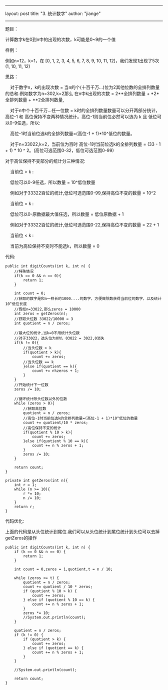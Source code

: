 ---
layout:     post
title:      "3. 统计数字"
author:     "jiange"

----------
题目：

计算数字k在0到n中的出现的次数，k可能是0~9的一个值

样例：

例如n=12，k=1，在 [0, 1, 2, 3, 4, 5, 6, 7, 8, 9, 10, 11, 12]，我们发现1出现了5次 (1, 10, 11, 12)

思路：

&nbsp;&nbsp;&nbsp;&nbsp;对于数字n，k的出现次数 = 当n的个(十百千万...)位为2其他位数的全排列数量的总和.例如数字为n=302,k=2那么 在n中k出现的次数 = 2\*\*全排列数量 + \*2\*全排列数量 + *\*2全排列数量,

&nbsp;&nbsp;&nbsp;&nbsp;对于n中个十百千万...任一位数 = k时的全排列数量数量可以分开两部分统计，高位-1 和 高位保持不变两种情况统计。高位-1则当前位必然可以选为 k 且 低位可以0-9任选，所以:

&nbsp;&nbsp;&nbsp;&nbsp;高位-1时当前位选k的全排列数量=(高位-1 + 1)*10^低位的数量。

&nbsp;&nbsp;&nbsp;&nbsp;对于n=33022,k=2，当前位为百时  高位-1时当前位选k的全排列数量 = (33 - 1 + 1) * 10 ^ 2。(高位可选范围0-32，低位可选范围0-99)

对于高位保持不变部分的统计分三种情况:

&nbsp;&nbsp;&nbsp;&nbsp;当前位 > k :

&nbsp;&nbsp;&nbsp;&nbsp;低位可以0-9任选，所以数量 = 10^低位数量

&nbsp;&nbsp;&nbsp;&nbsp;例如对于33322百位的统计,低位可选范围0-99,保持高位不变的数量 = 10^2

&nbsp;&nbsp;&nbsp;&nbsp;当前位 = k :

&nbsp;&nbsp;&nbsp;&nbsp;低位可以0-原数据最大值任选，所以数量 = 低位原数据 + 1

&nbsp;&nbsp;&nbsp;&nbsp;例如对于33322百位的统计,低位可选范围0-22,保持高位不变的数量 = 22 + 1

&nbsp;&nbsp;&nbsp;&nbsp;当前位 < k :

&nbsp;&nbsp;&nbsp;&nbsp;当前为高位保持不变时不能选k，所以数量 = 0

代码:

    public int digitCounts(int k, int n) {
		//特殊情况
    	if(k == 0 && n == 0){
    		return 1;
    	}
    	
    	int count = 0;
		//获取的数字是和n一样长的1000....的数字，方便做除数获得当前位的数字，以及统计10^低位长度
		//假如n=33022,那么zeros = 10000
    	int zeros = getZeros(n);
		//获取头位数 33022/10000 = 3
    	int quotient = n / zeros;
    
		//最大位的统计,当k=0不用统计头位数
		//对于33022，选头位为0时，03022 = 3022,0消失
    	if(k != 0){	
			//当头位数 > k
    		if(quotient > k){
    			count += zeros;
			//当头位数 == k
    		}else if(quotient == k){
    			count += n%zeros + 1;
    		}
    	}
    	//开始统计下一位数
    	zeros /= 10;
    
		//循环统计除头位数以外的位数
    	while (zeros > 0){
			//获取高位数
    		quotient = n / zeros;
			//高位-1时当前位选k的全排列数量=(高位-1 + 1)*10^低位的数量
    		count += quotient/10 * zeros;
			//高位保持不变的统计
	    	if(quotient % 10 > k){
	    		count += zeros;
	    	}else if(quotient % 10 == k){
	    		count += n % zeros + 1;
	    	}
    		zeros /= 10;
    	}
    
    	return count;
    }
    
    private int getZeros(int n){
    	int r = 1;
    	while (n >= 10){
    		r *= 10;
    		n /= 10;
    	}
    	return r;
    }


代码优化:

上面的代码是从头位统计到尾位.我们可以从头位统计到尾位统计到头位可以去掉getZeros的操作

	public int digitCounts(int k, int n) {
        if (k == 0 && n == 0) {
            return 1;
        }

        int count = 0,zeros = 1,quotient,t = n / 10;

        while (zeros <= t) {
            quotient = n / zeros;
            count += quotient / 10 * zeros;
            if (quotient % 10 > k) {
                count += zeros;
            } else if (quotient % 10 == k) {
                count += n % zeros + 1;
            }
            zeros *= 10;
            //System.out.println(count);
        }

        quotient = n / zeros;
        if (k != 0) {
            if (quotient > k) {
                count += zeros;
            } else if (quotient == k) {
                count += n % zeros + 1;
            }
        }

        //System.out.println(count);

        return count;
    }







